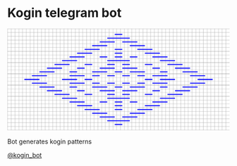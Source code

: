 # Kogin telegram bot

![Kogin pattern](./test.png)

Bot generates kogin patterns

[@kogin_bot](https://t.me/kogin_bot)